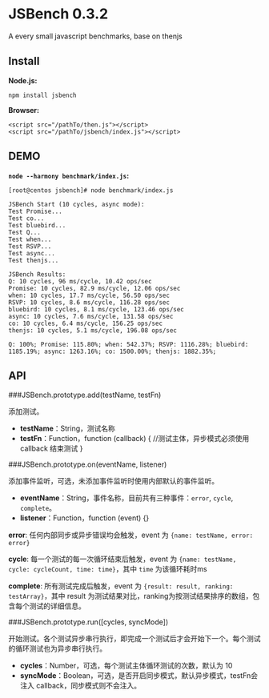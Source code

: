 JSBench 0.3.2
=======

A every small javascript benchmarks, base on thenjs

## Install

**Node.js:**

    npm install jsbench

**Browser:**

    <script src="/pathTo/then.js"></script>
    <script src="/pathTo/jsbench/index.js"></script>

## DEMO

**`node --harmony benchmark/index.js`:**

    [root@centos jsbench]# node benchmark/index.js

    JSBench Start (10 cycles, async mode):
    Test Promise...
    Test co...
    Test bluebird...
    Test Q...
    Test when...
    Test RSVP...
    Test async...
    Test thenjs...

    JSBench Results:
    Q: 10 cycles, 96 ms/cycle, 10.42 ops/sec
    Promise: 10 cycles, 82.9 ms/cycle, 12.06 ops/sec
    when: 10 cycles, 17.7 ms/cycle, 56.50 ops/sec
    RSVP: 10 cycles, 8.6 ms/cycle, 116.28 ops/sec
    bluebird: 10 cycles, 8.1 ms/cycle, 123.46 ops/sec
    async: 10 cycles, 7.6 ms/cycle, 131.58 ops/sec
    co: 10 cycles, 6.4 ms/cycle, 156.25 ops/sec
    thenjs: 10 cycles, 5.1 ms/cycle, 196.08 ops/sec

    Q: 100%; Promise: 115.80%; when: 542.37%; RSVP: 1116.28%; bluebird: 1185.19%; async: 1263.16%; co: 1500.00%; thenjs: 1882.35%;

## API

###JSBench.prototype.add(testName, testFn)

添加测试。

+ **testName**：String，测试名称
+ **testFn**：Function，function (callback) { //测试主体，异步模式必须使用 callback 结束测试 }

###JSBench.prototype.on(eventName, listener)

添加事件监听，可选，未添加事件监听时使用内部默认的事件监听。

+ **eventName**：String，事件名称，目前共有三种事件：`error`, `cycle`, `complete`。
+ **listener**：Function，function (event) {}

**error**: 任何内部同步或异步错误均会触发，event 为 `{name: testName, error: error}`

**cycle**: 每一个测试的每一次循环结束后触发，event 为 `{name: testName, cycle: cycleCount, time: time}`，其中 `time` 为该循环耗时ms

**complete**: 所有测试完成后触发，event 为 `{result: result, ranking: testArray}`，其中 result 为测试结果对比，ranking为按测试结果排序的数组，包含每个测试的详细信息。

###JSBench.prototype.run([cycles, syncMode])

开始测试。各个测试异步串行执行，即完成一个测试后才会开始下一个。每个测试的循环测试也为异步串行执行。

+ **cycles**：Number，可选，每个测试主体循环测试的次数，默认为 10
+ **syncMode**：Boolean，可选，是否开启同步模式，默认异步模式，testFn会注入 callback，同步模式则不会注入。

